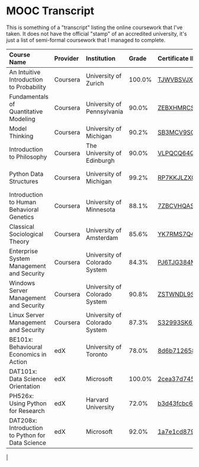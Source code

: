 # MOOC Transcript

This is something of a "transcript" listing the online coursework that I've taken. It does not have the official "stamp" of an accredited university, it's just a list of semi-formal coursework that I managed to complete.

|Course Name|Provider|Institution|Grade|Certificate ID|Date Completed|
|:----------|:-------|:----------|:----|:-------------|:-------------|
|An Intuitive Introduction to Probability|Coursera|University of Zurich|100.0%|[TJWVBSVJX2YQ](http://coursera.org/verify/TJWVBSVJX2YQ)|27 May, 2017|
|Fundamentals of Quantitative Modeling|Coursera|University of Pennsylvania|90.0%|[ZEBXHMRCS5FV](https://www.coursera.org/account/accomplishments/certificate/ZEBXHMRCS5FV)|21 June, 2017|
|Model Thinking|Coursera|University of Michigan|90.2%|[SB3MCV9SGVUC](https://www.coursera.org/account/accomplishments/certificate/SB3MCV9SGVUC)|20 June, 2017|
|Introduction to Philosophy|Coursera|The University of Edinburgh|90.0%|[VLPQCQ64QFH7](https://www.coursera.org/account/accomplishments/certificate/VLPQCQ64QFH7)|25 September, 2017|
|Python Data Structures|Coursera|University of Michigan|99.2%|[RP7KKJLZXGDN](https://www.coursera.org/account/accomplishments/certificate/RP7KKJLZXGDN)|23 October, 2017|
|Introduction to Human Behavioral Genetics|Coursera|University of Minnesota|88.1%|[7ZBCVHQASUKJ](https://www.coursera.org/account/accomplishments/certificate/7ZBCVHQASUKJ)|23 May, 2017|
|Classical Sociological Theory|Coursera|University of Amsterdam|85.6%|[YK7RMS7Q4ADY](https://www.coursera.org/account/accomplishments/certificate/YK7RMS7Q4ADY)|20 September, 2017|
|Enterprise System Management and Security|Coursera|University of Colorado System|84.3%|[PJ6TJG384MSX](https://www.coursera.org/account/accomplishments/certificate/PJ6TJG384MSX)|1 June, 2018|
|Windows Server Management and Security|Coursera|University of Colorado System|90.8%|[ZSTWNDL9SNPM](https://www.coursera.org/account/accomplishments/certificate/ZSTWNDL9SNPM)|7 June, 2018|
|Linux Server Management and Security|Coursera|University of Colorado System|87.3%|[S32993SK6L9D](https://www.coursera.org/account/accomplishments/certificate/S32993SK6L9D)|18 June, 2018|
|BE101x: Behavioural Economics in Action|edX|University of Toronto|78.0%|[8d6b712658c442a189d97879a474bbf2](https://courses.edx.org/certificates/8d6b712658c442a189d97879a474bbf2)|26 November, 2016|
|DAT101x: Data Science Orientation|edX|Microsoft|100.0%|[2cea37d745e2472aa07599c1aac5a283](https://courses.edx.org/certificates/2cea37d745e2472aa07599c1aac5a283)|10 December, 2016|
|PH526x: Using Python for Research|edX|Harvard University|72.0%|[b3d43fcbc6064e6c9435bef4c220d224](https://courses.edx.org/certificates/b3d43fcbc6064e6c9435bef4c220d224)|31 December, 2016|
|DAT208x: Introduction to Python for Data Science|edX|Microsoft|92.0%|[1a7e1cd879b74f6890fbd9f9275005f3](https://courses.edx.org/certificates/1a7e1cd879b74f6890fbd9f9275005f3)
|
